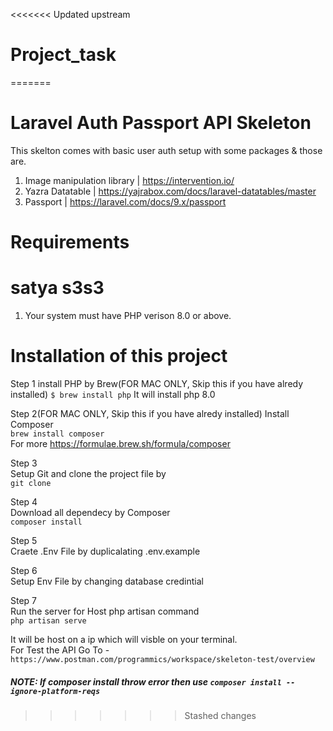 <<<<<<< Updated upstream
# Project_task
=======
# Laravel Auth Passport API Skeleton

This skelton comes with basic user auth setup with some packages & those are.

1. Image manipulation library | https://intervention.io/
2. Yazra Datatable | https://yajrabox.com/docs/laravel-datatables/master
3. Passport | https://laravel.com/docs/9.x/passport

# Requirements
# satya s3s3
1. Your system must have PHP verison 8.0 or above.


# Installation of this project

Step 1
install PHP  by Brew(FOR MAC ONLY, Skip this if you have alredy installed)
`$ brew install php`
It will install php 8.0

Step 2(FOR MAC ONLY, Skip this if you have alredy installed)
Install Composer \
`brew install composer` \
For more 
https://formulae.brew.sh/formula/composer

Step 3 \
Setup Git and clone the project file by \
`git clone ` 

Step 4 \
Download all dependecy by Composer \
`composer install`

Step 5 \
Craete .Env File by duplicalating .env.example  

Step 6 \
Setup Env File by changing database credintial 

Step 7 \
Run the server for Host php artisan command  \
`php artisan serve` 


It will be host on a ip which will visble on your terminal. \
For Test the API Go To - `https://www.postman.com/programmics/workspace/skeleton-test/overview`


##### NOTE: If composer install throw error then use `composer install --ignore-platform-reqs`


>>>>>>> Stashed changes
